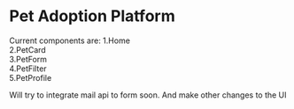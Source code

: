 # Pet Adoption Platform
 Current components are: 
 1.Home <br>
 2.PetCard<br>
 3.PetForm<br>
 4.PetFilter<br>
 5.PetProfile<br>

 Will try to integrate mail api to form soon. And make other changes to the UI
